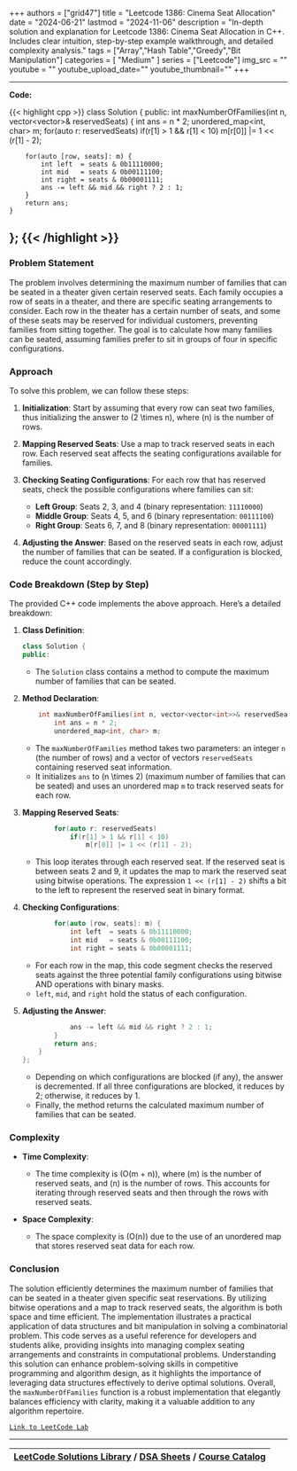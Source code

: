 
+++
authors = ["grid47"]
title = "Leetcode 1386: Cinema Seat Allocation"
date = "2024-06-21"
lastmod = "2024-11-06"
description = "In-depth solution and explanation for Leetcode 1386: Cinema Seat Allocation in C++. Includes clear intuition, step-by-step example walkthrough, and detailed complexity analysis."
tags = ["Array","Hash Table","Greedy","Bit Manipulation"]
categories = [
    "Medium"
]
series = ["Leetcode"]
img_src = ""
youtube = ""
youtube_upload_date=""
youtube_thumbnail=""
+++



---
**Code:**

{{< highlight cpp >}}
class Solution {
public:
    int maxNumberOfFamilies(int n, vector<vector<int>>& reservedSeats) {
        int ans = n * 2;
        unordered_map<int, char> m;
        for(auto r: reservedSeats)
            if(r[1] > 1 && r[1] < 10)
                m[r[0]] |= 1 << (r[1] - 2);
        
        for(auto [row, seats]: m) {
            int left  = seats & 0b11110000;
            int mid   = seats & 0b00111100;
            int right = seats & 0b00001111;
            ans -= left && mid && right ? 2 : 1;
        }
        return ans;
    }
};
{{< /highlight >}}
---

### Problem Statement

The problem involves determining the maximum number of families that can be seated in a theater given certain reserved seats. Each family occupies a row of seats in a theater, and there are specific seating arrangements to consider. Each row in the theater has a certain number of seats, and some of these seats may be reserved for individual customers, preventing families from sitting together. The goal is to calculate how many families can be seated, assuming families prefer to sit in groups of four in specific configurations.

### Approach

To solve this problem, we can follow these steps:

1. **Initialization**: Start by assuming that every row can seat two families, thus initializing the answer to \(2 \times n\), where \(n\) is the number of rows.

2. **Mapping Reserved Seats**: Use a map to track reserved seats in each row. Each reserved seat affects the seating configurations available for families.

3. **Checking Seating Configurations**: For each row that has reserved seats, check the possible configurations where families can sit:
   - **Left Group**: Seats 2, 3, and 4 (binary representation: `11110000`)
   - **Middle Group**: Seats 4, 5, and 6 (binary representation: `00111100`)
   - **Right Group**: Seats 6, 7, and 8 (binary representation: `00001111`)

4. **Adjusting the Answer**: Based on the reserved seats in each row, adjust the number of families that can be seated. If a configuration is blocked, reduce the count accordingly.

### Code Breakdown (Step by Step)

The provided C++ code implements the above approach. Here’s a detailed breakdown:

1. **Class Definition**:
   ```cpp
   class Solution {
   public:
   ```
   - The `Solution` class contains a method to compute the maximum number of families that can be seated.

2. **Method Declaration**:
   ```cpp
       int maxNumberOfFamilies(int n, vector<vector<int>>& reservedSeats) {
           int ans = n * 2;
           unordered_map<int, char> m;
   ```
   - The `maxNumberOfFamilies` method takes two parameters: an integer `n` (the number of rows) and a vector of vectors `reservedSeats` containing reserved seat information.
   - It initializes `ans` to \(n \times 2\) (maximum number of families that can be seated) and uses an unordered map `m` to track reserved seats for each row.

3. **Mapping Reserved Seats**:
   ```cpp
           for(auto r: reservedSeats)
               if(r[1] > 1 && r[1] < 10)
                   m[r[0]] |= 1 << (r[1] - 2);
   ```
   - This loop iterates through each reserved seat. If the reserved seat is between seats 2 and 9, it updates the map to mark the reserved seat using bitwise operations. The expression `1 << (r[1] - 2)` shifts a bit to the left to represent the reserved seat in binary format.

4. **Checking Configurations**:
   ```cpp
           for(auto [row, seats]: m) {
               int left  = seats & 0b11110000;
               int mid   = seats & 0b00111100;
               int right = seats & 0b00001111;
   ```
   - For each row in the map, this code segment checks the reserved seats against the three potential family configurations using bitwise AND operations with binary masks.
   - `left`, `mid`, and `right` hold the status of each configuration.

5. **Adjusting the Answer**:
   ```cpp
               ans -= left && mid && right ? 2 : 1;
           }
           return ans;
       }
   };
   ```
   - Depending on which configurations are blocked (if any), the answer is decremented. If all three configurations are blocked, it reduces by 2; otherwise, it reduces by 1.
   - Finally, the method returns the calculated maximum number of families that can be seated.

### Complexity

- **Time Complexity**:
  - The time complexity is \(O(m + n)\), where \(m\) is the number of reserved seats, and \(n\) is the number of rows. This accounts for iterating through reserved seats and then through the rows with reserved seats.

- **Space Complexity**:
  - The space complexity is \(O(n)\) due to the use of an unordered map that stores reserved seat data for each row.

### Conclusion

The solution efficiently determines the maximum number of families that can be seated in a theater given specific seat reservations. By utilizing bitwise operations and a map to track reserved seats, the algorithm is both space and time efficient. The implementation illustrates a practical application of data structures and bit manipulation in solving a combinatorial problem. This code serves as a useful reference for developers and students alike, providing insights into managing complex seating arrangements and constraints in computational problems. Understanding this solution can enhance problem-solving skills in competitive programming and algorithm design, as it highlights the importance of leveraging data structures effectively to derive optimal solutions. Overall, the `maxNumberOfFamilies` function is a robust implementation that elegantly balances efficiency with clarity, making it a valuable addition to any algorithm repertoire.

[`Link to LeetCode Lab`](https://leetcode.com/problems/cinema-seat-allocation/description/)

---

| [LeetCode Solutions Library](https://grid47.xyz/leetcode/) / [DSA Sheets](https://grid47.xyz/sheets/) / [Course Catalog](https://grid47.xyz/courses/) |
| --- |
